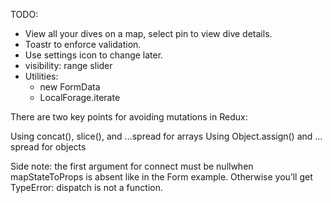 TODO:

+ View all your dives on a map, select pin to view dive details.
+ Toastr to enforce validation.
+ Use settings icon to change later.
+ visibility: range slider
+ Utilities: 
    * new FormData
    * LocalForage.iterate

There are two key points for avoiding mutations in Redux:

Using concat(), slice(), and …spread for arrays
Using Object.assign() and …spread for objects

Side note: the first argument for connect must be nullwhen mapStateToProps is absent like in the Form example. Otherwise you’ll get TypeError: dispatch is not a function.

